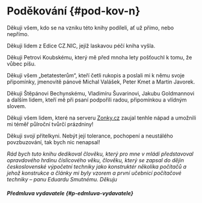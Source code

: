 # Poděkování {#pod-kov-n}

Děkuji všem, kdo se na vzniku této knihy podíleli, ať už přímo, nebo nepřímo.

Děkuji lidem z Edice CZ.NIC, jejíž laskavou péčí kniha vyšla.

Děkuji Petrovi Koubskému, který mě před mnoha lety pošťouchl k tomu, že vůbec píšu.

Děkuji všem „betatesterům“, kteří četli rukopis a poslali mi k němu svoje připomínky, jmenovitě pánové Michal Valášek, Peter Kmet a Martin Javorek.

Děkuji Štěpánovi Bechynskému, Vladimíru Šuvarinovi, Jakubu Goldmannovi a dalším lidem, kteří mě při psaní podpořili radou, připomínkou a vlídným slovem.

Děkuji všem lidem, které na serveru [Zonky.cz](http://Text%20PRE%20mPRED) zaujal tenhle nápad a umožnili mi téměř půlroční tvůrčí prázdniny!

Děkuji svojí přítelkyni. Nebýt její tolerance, pochopení a neustálého povzbuzování, tak bych nic nenapsal!

_Rád bych tuto knihu dedikoval člověku, který pro mne v mládí představoval opravdového hrdinu číslicového věku, člověku, který se zapsal do dějin československé výpočetní techniky jako konstruktér několika počítačů a jehož konstrukce a články mi byly vzorem a první učebnicí počítačové techniky – panu Eduardu Smutnému. Děkuju_

##### Předmluva vydavatele {#p-edmluva-vydavatele}
